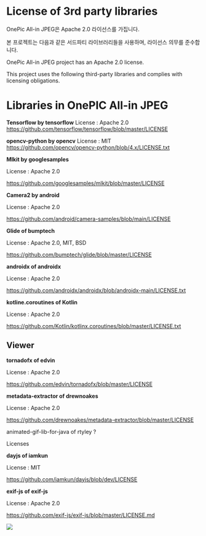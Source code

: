 # License of 3rd party libraries

OnePic All-in JPEG은 Apache 2.0 라이선스를 가집니다.

본 프로젝트는 다음과 같은 서드파티 라이브러리들을 사용하며, 라이선스 의무를 준수합니다.

OnePic All-in JPEG project has an Apache 2.0 license.

This project uses the following third-party libraries and complies with licensing obligations.

# Libraries in OnePIC All-in JPEG

**Tensorflow by tensorflow**
License : Apache 2.0
https://github.com/tensorflow/tensorflow/blob/master/LICENSE

**opencv-python by opencv**
License : MIT
https://github.com/opencv/opencv-python/blob/4.x/LICENSE.txt

**Mlkit by googlesamples**

License : Apache 2.0

https://github.com/googlesamples/mlkit/blob/master/LICENSE

**Camera2 by android**

License : Apache 2.0

https://github.com/android/camera-samples/blob/main/LICENSE

**Glide of bumptech**

License : Apache 2.0, MIT, BSD

https://github.com/bumptech/glide/blob/master/LICENSE

**androidx of androidx**

License : Apache 2.0

https://github.com/androidx/androidx/blob/androidx-main/LICENSE.txt

**kotline.coroutines of Kotlin**

License : Apache 2.0

https://github.com/Kotlin/kotlinx.coroutines/blob/master/LICENSE.txt



## Viewer

**tornadofx of edvin**

License : Apache 2.0

https://github.com/edvin/tornadofx/blob/master/LICENSE

**metadata-extractor of drewnoakes**

License : Apache 2.0

https://github.com/drewnoakes/metadata-extractor/blob/master/LICENSE

animated-gif-lib-for-java of rtyley ?

Licenses



**dayjs of iamkun**

License : MIT

https://github.com/iamkun/dayjs/blob/dev/LICENSE



**exif-js of exif-js**

License : Apache 2.0

https://github.com/exif-js/exif-js/blob/master/LICENSE.md





![](/Users/yujin/Library/Application%20Support/marktext/images/2023-10-13-17-50-02-image.png)
